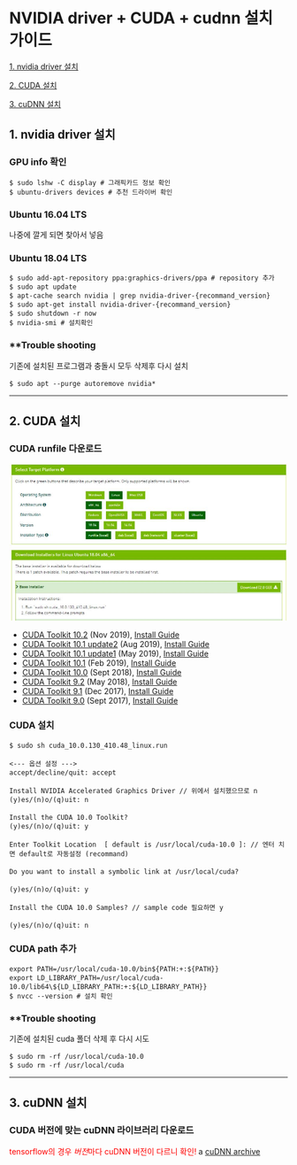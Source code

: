 
# NVIDIA driver + CUDA + cudnn 설치 가이드
   [1. nvidia driver 설치](#1.-nvidia-driver-설치)

   [2. CUDA 설치](#2.-CUDA-설치)

   [3. cuDNN 설치](#3.-cuDNN-설치)


## 1. nvidia driver 설치 <a name="1.-nvidia-driver-설치"></a>

  ### GPU info 확인
  ```
  $ sudo lshw -C display # 그래픽카드 정보 확인
  $ ubuntu-drivers devices # 추천 드라이버 확인
  ```
  ### Ubuntu 16.04 LTS 
  나중에 깔게 되면 찾아서 넣음
  
  
  

  ### Ubuntu 18.04 LTS 
  ```shell
  $ sudo add-apt-repository ppa:graphics-drivers/ppa # repository 추가
  $ sudo apt update
  $ apt-cache search nvidia | grep nvidia-driver-{recommand_version}
  $ sudo apt-get install nvidia-driver-{recommand_version}
  $ sudo shutdown -r now
  $ nvidia-smi # 설치확인
  ```

  ### **Trouble shooting
  기존에 설치된 프로그램과 충돌시 모두 삭제후 다시 설치
  ```
  $ sudo apt --purge autoremove nvidia*
  ```
  
---

## 2. CUDA 설치 <a name="2.-CUDA-설치"></a>
  ### CUDA runfile 다운로드
  <img src="/img/cuda_install.JPG">
  
  * [CUDA Toolkit 10.2](https://developer.nvidia.com/cuda-downloads) (Nov 2019), [Install Guide](https://docs.nvidia.com/cuda/archive/10.2/)
  * [CUDA Toolkit 10.1 update2](https://developer.nvidia.com/cuda-10.1-download-archive-update2) (Aug 2019), [Install Guide](https://docs.nvidia.com/cuda/archive/10.1/)
  * [CUDA Toolkit 10.1 update1](https://developer.nvidia.com/cuda-10.1-download-archive-update1) (May 2019), [Install Guide](https://docs.nvidia.com/cuda/archive/10.1/)
  * [CUDA Toolkit 10.1](https://developer.nvidia.com/cuda-10.1-download-archive-base) (Feb 2019), [Install Guide](https://docs.nvidia.com/cuda/archive/10.1/)
  * [CUDA Toolkit 10.0](https://developer.nvidia.com/cuda-10.0-download-archive) (Sept 2018), [Install Guide](https://docs.nvidia.com/cuda/archive/10.0/)
  * [CUDA Toolkit 9.2](https://developer.nvidia.com/cuda-92-download-archive) (May 2018), [Install Guide](https://docs.nvidia.com/cuda/archive/9.2/)
  * [CUDA Toolkit 9.1](https://developer.nvidia.com/cuda-91-download-archive-new) (Dec 2017), [Install Guide](https://docs.nvidia.com/cuda/archive/9.1/)
  * [CUDA Toolkit 9.0](https://developer.nvidia.com/cuda-90-download-archive) (Sept 2017), [Install Guide](https://docs.nvidia.com/cuda/archive/9.0/)

<!--<img src="/img/cuda_install.JPG"  width="700" height="370">-->
  ### CUDA 설치
  ```
  $ sudo sh cuda_10.0.130_410.48_linux.run
  
  <--- 옵션 설정 --->
  accept/decline/quit: accept

  Install NVIDIA Accelerated Graphics Driver // 위에서 설치했으므로 n
  (y)es/(n)o/(q)uit: n

  Install the CUDA 10.0 Toolkit? 
  (y)es/(n)o/(q)uit: y

  Enter Toolkit Location  [ default is /usr/local/cuda-10.0 ]: // 엔터 치면 default로 자동설정 (recommand)

  Do you want to install a symbolic link at /usr/local/cuda?

  (y)es/(n)o/(q)uit: y

  Install the CUDA 10.0 Samples? // sample code 필요하면 y

  (y)es/(n)o/(q)uit: n

  ```
  ### CUDA path 추가

  ```
  export PATH=/usr/local/cuda-10.0/bin${PATH:+:${PATH}} 
  export LD_LIBRARY_PATH=/usr/local/cuda-10.0/lib64\${LD_LIBRARY_PATH:+:${LD_LIBRARY_PATH}}
  $ nvcc --version # 설치 확인
  ```
  
  ### **Trouble shooting
  기존에 설치된 cuda 폴더 삭제 후 다시 시도
  ```
  $ sudo rm -rf /usr/local/cuda-10.0
  $ sudo rm -rf /usr/local/cuda
  ```

---

## 3. cuDNN 설치 <a name="3.-cuDNN-설치"></a>
  ### CUDA 버전에 맞는 cuDNN 라이브러리 다운로드
  <span style="color:red">tensorflow의 경우 <em>버전</em>마다 cuDNN 버전이 다르니 확인!</span>
  a
  [cuDNN archive](https://developer.nvidia.com/rdp/cudnn-archive)
  


